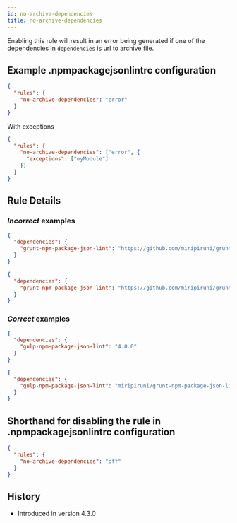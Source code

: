 ```yaml
---
id: no-archive-dependencies
title: no-archive-dependencies
---
```


Enabling this rule will result in an error being generated if one of the dependencies in `dependencies` is url to archive file.

## Example .npmpackagejsonlintrc configuration

```json
{
  "rules": {
    "no-archive-dependencies": "error"
  }
}
```

With exceptions

```json
{
  "rules": {
    "no-archive-dependencies": ["error", {
      "exceptions": ["myModule"]
    }]
  }
}
```

## Rule Details

### *Incorrect* examples

```json
{
  "dependencies": {
    "grunt-npm-package-json-lint": "https://github.com/miripiruni/grunt-npm-package-json-lint/archive/v1.2.3.tar.gz"
  }
}
```

```json
{
  "dependencies": {
    "grunt-npm-package-json-lint": "https://github.com/miripiruni/grunt-npm-package-json-lint/archive/v1.2.3.zip"
  }
}
```

### *Correct* examples

```json
{
  "dependencies": {
    "gulp-npm-package-json-lint": "4.0.0"
  }
}
```

```json
{
  "dependencies": {
    "gulp-npm-package-json-lint": "miripiruni/grunt-npm-package-json-lint"
  }
}
```

## Shorthand for disabling the rule in .npmpackagejsonlintrc configuration

```json
{
  "rules": {
    "no-archive-dependencies": "off"
  }
}
```

## History

* Introduced in version 4.3.0
